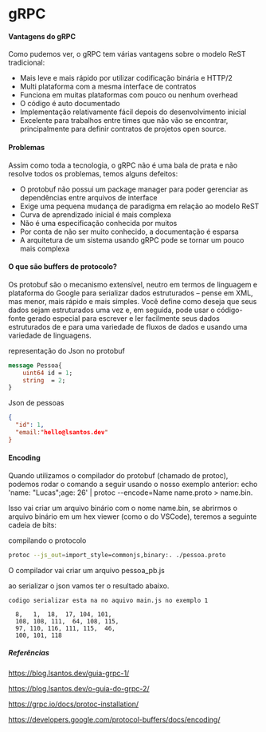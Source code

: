 # gRPC

#### Vantagens do gRPC
Como pudemos ver, o gRPC tem várias vantagens sobre o modelo ReST tradicional:

- Mais leve e mais rápido por utilizar codificação binária e HTTP/2
- Multi plataforma com a mesma interface de contratos
- Funciona em muitas plataformas com pouco ou nenhum overhead
- O código é auto documentado
- Implementação relativamente fácil depois do desenvolvimento inicial
- Excelente para trabalhos entre times que não vão se encontrar, principalmente para definir contratos de projetos open source.
#### Problemas
Assim como toda a tecnologia, o gRPC não é uma bala de prata e não resolve todos os problemas, temos alguns defeitos:

- O protobuf não possui um package manager para poder gerenciar as dependências entre arquivos de interface
- Exige uma pequena mudança de paradigma em relação ao modelo ReST
- Curva de aprendizado inicial é mais complexa
- Não é uma especificação conhecida por muitos
- Por conta de não ser muito conhecido, a documentação é esparsa
- A arquitetura de um sistema usando gRPC pode se tornar um pouco mais complexa

#### O que são buffers de protocolo?

Os protobuf são o mecanismo extensível, neutro em termos de linguagem e plataforma do Google para serializar dados estruturados – pense em XML, mas menor, mais rápido e mais simples. Você define como deseja que seus dados sejam estruturados uma vez e, em seguida, pode usar o código-fonte gerado especial para escrever e ler facilmente seus dados estruturados de e para uma variedade de fluxos de dados e usando uma variedade de linguagens.

representação do Json no protobuf

```proto
message Pessoa{
    uint64 id = 1;
    string  = 2;
}
```

Json de pessoas

```json
{
  "id": 1,
  "email:"hello@lsantos.dev"
}
```

#### Encoding

Quando utilizamos o compilador do protobuf (chamado de protoc), podemos rodar o comando a seguir usando o nosso exemplo anterior: echo 'name: "Lucas";age: 26' | protoc --encode=Name name.proto > name.bin.

Isso vai criar um arquivo binário com o nome name.bin, se abrirmos o arquivo binário em um hex viewer (como o do VSCode), teremos a seguinte cadeia de bits:

compilando o protocolo
```bash
protoc --js_out=import_style=commonjs,binary:. ./pessoa.proto

```
O compilador vai criar um arquivo pessoa_pb.js

ao serializar o json vamos ter o resultado abaixo.

    codigo serializar esta na no aquivo main.js no exemplo 1

```
  8,   1,  18,  17, 104, 101,
  108, 108, 111,  64, 108, 115,
  97, 110, 116, 111, 115,  46,
  100, 101, 118
```

##### Referências

https://blog.lsantos.dev/guia-grpc-1/

https://blog.lsantos.dev/o-guia-do-grpc-2/

https://grpc.io/docs/protoc-installation/

https://developers.google.com/protocol-buffers/docs/encoding/
